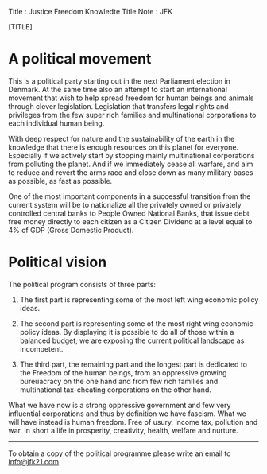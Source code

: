 Title       : Justice Freedom Knowledte
Title Note  : JFK

[TITLE]


# A political movement

This is a political party starting out in the next Parliament election in Denmark. 
At the same time also an attempt to start an international movement that wish to help spread freedom for human beings and animals through clever legislation.
Legislation that transfers legal rights and privileges from the few super rich families and multinational corporations to each individual human being. 

With deep respect for nature and the sustainability of the earth in the knowledge that there is enough resources on this planet for everyone. 
Especially if we actively start by stopping mainly multinational corporations from polluting the planet. 
And if we immediately cease all warfare, and aim to reduce and revert the arms race and close down as many military bases as possible, as fast as possible.



One of the most important components in a successful transition from the current system will be to nationalize all the privately owned or privately controlled central banks to People Owned National Banks, that issue debt free money directly to each citizen as a Citizen Dividend at a level equal to 4% of GDP (Gross Domestic Product). 



# Political vision

The political program consists of three parts:

1. The first part is representing some of the most left wing economic policy ideas.


2. The second part is representing some of the most right wing economic policy ideas.
By displaying it is possible to do all of those within a balanced budget, we are exposing the current political landscape as incompetent.

3. The third part, the remaining part and the longest part is dedicated to the Freedom of the human beings, from an oppressive growing bureuacracy on the one hand and from few rich families and multinational tax-cheating corporations on the other hand.

What we have now is a strong oppressive government and few very influential corporations and thus by definition we have fascism. What we will have instead is human freedom. Free of usury, income tax, pollution and war. In short a life in prosperity, creativity, health, welfare and nurture. 




----

To obtain a copy of the political programme please write an email to info@jfk21.com
